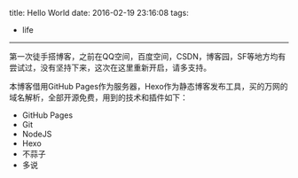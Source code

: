 title: Hello World
date: 2016-02-19 23:16:08
tags:
- life
---
第一次徒手搭博客，之前在QQ空间，百度空间，CSDN，博客园，SF等地方均有尝试过，没有坚持下来，这次在这里重新开启，请多支持。

本博客借用GitHub Pages作为服务器，Hexo作为静态博客发布工具，买的万网的域名解析，全部开源免费，用到的技术和插件如下：
- GitHub Pages
- Git
- NodeJS
- Hexo
- 不蒜子
- 多说